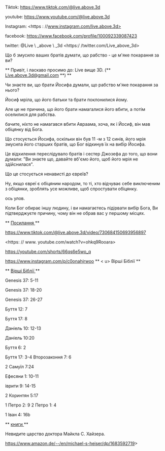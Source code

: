 Tiktok: <https://www.tiktok.com/@live.above.3d>

youtube: <https://www.youtube.com/@live.above.3d>

Instagram: <https : //www.instagram.com/live.above.3d>

facebook: <https://www.facebook.com/profile/100092339087423>

twitter: @Live \ _above \ _3d <https:/ /twitter.com/Live_above_3d>

Що б змусило ваших братів думати, що рабство - це м'яке покарання за
ви?

** Привіт, і ласкаво просимо до: Live вище 3D.
(** <Live.above.3d@gmail.com> **) **

Чи знаєте ви, що брати Йосифа думали, що рабство м'яке
покарання за нього?

Йосиф мріла, що його батьки та брати поклонилися йому.

Але це не причина, що його брати намагалися його вбити, а потім оселилися
для рабства.

бачите, ніхто не намагався вбити Авраама, хоча, як і Йосиф, він мав
обіцянку від Бога.

Що стосується Йосифа, оскільки він був 11 -м з 12 синів, його мрія змусила його
старших братів, що Бог відкинув їх на вибір Йосифа.

Це відхилення переслідувало братів і сестер Джозефа до того, що вони думали:
"Ви знаєте що, давайте вб'ємо його, щоб його мрія не здійснилася".

Що це стосується ненависті до євреїв?

Ну, якщо євреї є обіцяним народом, то ті, хто відчуває себе виключеним з
обіцянки, зроблять усе можливе, щоб спростувати обіцянку.

ось улов.

Коли Бог обирає іншу людину, і ви намагаєтесь підірвати вибір Бога,
Ви підтверджуєте причину, чому він не обрав вас у першому
місцях.

** <u> Посилання </u> **

<https://www.tiktok.com/@live.above.3d/video/730684150693956897>

<https: // www. youtube.com/watch?v=ohkq9Rooara>

<https://youtube.com/shorts/66qs6e5wo_q>

<https://www.instagram.com/p/c0onahjrwoo>  ** < u> Вірші Біблії </u> **

** <u> Вірші Біблії </u> **

Genesis 37: 5-11

Genesis 37: 18-20

Genesis 37: 26-27

Буття 12: 7

Буття 17: 8

Даніель 10: 12-13

Даніель 10:20

Буття 6: 2

Буття 17: 3-4   Второзаконня 7: 6

2 Самуїл 7:24

Ефесяни 1: 10-11

іврити 9: 14-15

2 Коринтян 5:17

1 Петро 2: 9   2 Петро 1: 4

1 Іван 4: 16b

** <u> книги </u> **

Невидите царство доктора Майкла С. Хайзера.

<https://www.amazon.de/--/en/michael-s-heiser/dp/1683592719>>


